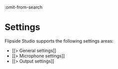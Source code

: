 :omit-from-search

# Settings

Flipside Studio supports the following settings areas:

* [[> General settings]]
* [[> Microphone settings]]
* [[> Output settings]]
